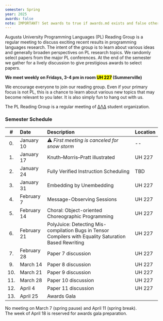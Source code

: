 ```yaml
---
semester: Spring
year: 2025
awards: false
note: IMPORTANT! Set awards to true if awards.md exists and false otherwise
---
```


Augusta University Programming Languages (PL) Reading Group is a regular meeting to discuss exciting recent results in programming languages research.
The intent of the group is to learn about various ideas and generally broaden perspectives on PL research topics.
We randomly select papers from the major PL conferences. 
At the end of the semester we gather for a lively discussion to give prestigious awards to select papers.

**We meet weekly on Fridays, 3-4 pm in room <mark>UH 227</mark> (Summerville)**   

We encourage everyone to join our reading group. Even if your primary focus is not PL, this is a chance to learn about various new topics that may become relevant to you later.
It is also simply fun to hang out with us.

The PL Reading Group is a regular meeting of [ΔΛΔ](https://augusta.presence.io/organization/delta-lambda-delta) student organization.

### Semester Schedule

| \#  | Date        | Description         | Location |
|:---:|:------------|:--------------------|:-----|
| 0.  | January 10  | ⚠️ _First meeting is canceled for snow storm_ | -- |
| 1.  | January 17  | Knuth–Morris–Pratt illustrated  | UH 227 |
| 2.  | January 24  | Fully Verified Instruction Scheduling  | TBD |
| 3.  | January 31  | Embedding by Unembedding  | UH 227 |
| 4.  | February 7  | Message-Observing Sessions  | UH 227 |
| 5.  | February 14 | Choral: Object-oriented Choreographic Programming  | UH 227 |
| 6.  | February 21 | PolyJuice: Detecting Mis-compilation Bugs in Tensor Compilers with Equality Saturation Based Rewriting  | UH 227 |
| 7.  | February 28 | Paper 7 discussion  | UH 227 |
| 9.  | March 14    | Paper 8 discussion  | UH 227 |
| 10. | March 21    | Paper 9 discussion | UH 227 |
| 11. | March 28    | Paper 10 discussion | UH 227 |
| 12. | April 4     | Paper 11 discussion | UH 227 |
| 13. | April 25    | Awards Gala         |

No meeting on March 7 (spring pause) and April 11 (spring break).  
The week of April 18 is reserved for awards gala preparation.